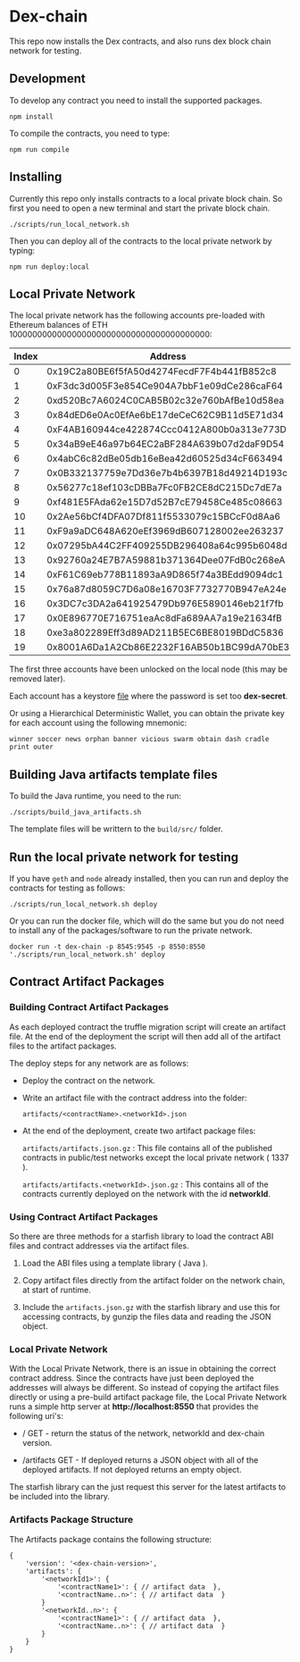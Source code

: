 # Dex-chain

This repo now installs the Dex contracts, and also runs dex block chain network for testing.

## Development
To develop any contract you need to install the supported packages.

```
npm install
```

To compile the contracts, you need to type:
```
npm run compile
```

## Installing
Currently this repo only installs contracts to a local private block chain.
So first you need to open a new terminal and start the private block chain.

```
./scripts/run_local_network.sh
```

Then you can deploy all of the contracts to the local private network by typing:
```
npm run deploy:local
```

## Local Private Network
The local private network has the following accounts pre-loaded with Ethereum balances of ETH 10000000000000000000000000000000000000000:

Index | Address
------|--------
 0    | 0x19C2a80BE6f5fA50d4274FecdF7F4b441fB852c8
 1    | 0xF3dc3d005F3e854Ce904A7bbF1e09dCe286caF64
 2    | 0xd520Bc7A6024C0CAB5B02c32e760bAfBe10d58ea
 3    | 0x84dED6e0Ac0EfAe6bE17deCeC62C9B11d5E71d34
 4    | 0xF4AB160944ce422874Ccc0412A800b0a313e773D
 5    | 0x34aB9eE46a97b64EC2aBF284A639b07d2daF9D54
 6    | 0x4abC6c82dBe05db16eBea42d60525d34cF663494
 7    | 0x0B332137759e7Dd36e7b4b6397B18d49214D193c
 8    | 0x56277c18ef103cDBBa7Fc0FB2CE8dC215Dc7dE7a
 9    | 0xf481E5FAda62e15D7d52B7cE79458Ce485c08663
 10   | 0x2Ae56bCf4DFA07Df811f5533079c15BCcF0d8Aa6
 11   | 0xF9a9aDC648A620eEf3969dB607128002ee263237
 12   | 0x07295bA44C2FF409255DB296408a64c995b6048d
 13   | 0x92760a24E7B7A59881b371364Dee07FdB0c268eA
 14   | 0xF61C69eb778B11893aA9D865f74a3BEdd9094dc1
 15   | 0x76a87d8059C7D6a08e16703F7732770B947eA24e
 16   | 0x3DC7c3DA2a641925479Db976E5890146eb21f7fb
 17   | 0x0E896770E716751eaAc8dFa689AA7a19e21634fB
 18   | 0xe3a802289Eff3d89AD211B5EC6BE8019BDdC5836
 19   | 0x8001A6Da1A2Cb86E2232F16AB50b1BC99dA70bE3

The first three accounts have been unlocked on the local node (this may be removed later).

Each account has a keystore [file](https://github.com/DEX-Company/dex-chain/tree/master/networks/local/keystore)
where the password is set too **dex-secret**.

Or using a Hierarchical Deterministic Wallet, you can obtain the private key for each account using the following mnemonic:

    winner soccer news orphan banner vicious swarm obtain dash cradle print outer


## Building Java artifacts template files
To build the Java runtime, you need to the run:

```
./scripts/build_java_artifacts.sh
```
The template files will be writtern to the `build/src/` folder.

## Run the local private network for testing
If you have `geth` and `node` already installed, then you can run and deploy the contracts for testing as follows:
```
./scripts/run_local_network.sh deploy
```

Or you can run the docker file, which will do the same but you do not need to install any of the packages/software to run the private network.
```
docker run -t dex-chain -p 8545:9545 -p 8550:8550 './scripts/run_local_network.sh' deploy
```

## Contract Artifact Packages

### Building Contract Artifact Packages
As each deployed contract the truffle migration script will create an artifact file. At the end of the deployment the script will then add all of the artifact files to the artifact packages.

The deploy steps for any network are as follows:

+   Deploy the contract on the network.

+   Write an artifact file with the contract address into the folder:

        artifacts/<contractName>.<networkId>.json

+   At the end of the deployment, create two artifact package files:

    `artifacts/artifacts.json.gz` : This file contains all of the published contracts in public/test networks except the local private network ( 1337 ).

    `artifacts/artifacts.<networkId>.json.gz` : This contains all of the contracts currently deployed on the network with the id **networkId**.


### Using Contract Artifact Packages
So there are three methods for a starfish library to load the contract ABI files and contract addresses via the artifact files.

1. Load the ABI files using a template library ( Java ).

2. Copy artifact files directly from the artifact folder on the network chain, at start of runtime.

3. Include the `artifacts.json.gz` with the starfish library and use this for accessing contracts, by gunzip the files data and reading the JSON object.


### Local Private Network
With the Local Private Network, there is an issue in obtaining the correct contract address. Since the contracts have just been deployed the addresses will always be different. So instead of copying the artifact files directly or using a pre-build artifact package file, the Local Private Network runs a simple http server at **http://localhost:8550** that provides the following uri's:

+   /           GET       - return the status of the network, networkId and dex-chain version.

+   /artifacts  GET       - If deployed returns a JSON object with all of the deployed artifacts. If not deployed returns an empty object.

The starfish library can the just request this server for the latest artifacts to be included into the library.

### Artifacts Package Structure
The Artifacts package contains the following structure:

    {
        'version': '<dex-chain-version>',
        'artifacts': {
            '<networkId1>': {
                '<contractName1>': { // artifact data  },
                '<contractName..n>': { // artifact data  }
            }
            '<networkId..n>': {
                '<contractName1>': { // artifact data  },
                '<contractName..n>': { // artifact data  }
            }
        }
    }

